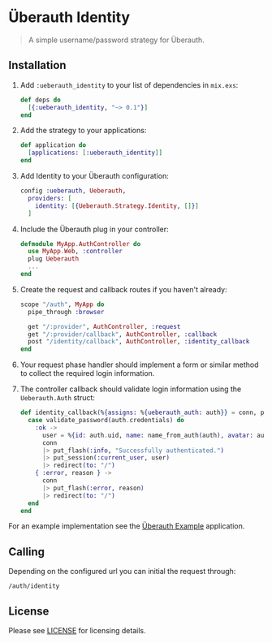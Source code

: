 # Überauth Identity

> A simple username/password strategy for Überauth.

## Installation

1. Add `:ueberauth_identity` to your list of dependencies in `mix.exs`:

    ```elixir
    def deps do
      [{:ueberauth_identity, "~> 0.1"}]
    end
    ```

1. Add the strategy to your applications:

    ```elixir
    def application do
      [applications: [:ueberauth_identity]]
    end
    ```

1. Add Identity to your Überauth configuration:

    ```elixir
    config :ueberauth, Ueberauth,
      providers: [
        identity: [{Ueberauth.Strategy.Identity, []}]
      ]
    ```

1.  Include the Überauth plug in your controller:

    ```elixir
    defmodule MyApp.AuthController do
      use MyApp.Web, :controller
      plug Ueberauth
      ...
    end
    ```

1.  Create the request and callback routes if you haven't already:

    ```elixir
    scope "/auth", MyApp do
      pipe_through :browser

      get "/:provider", AuthController, :request
      get "/:provider/callback", AuthController, :callback
      post "/identity/callback", AuthController, :identity_callback
    end
    ```

1. Your request phase handler should implement a form or similar method to collect the required login information.

1. The controller callback should validate login information using the `Ueberauth.Auth` struct:

    ```elixir
    def identity_callback(%{assigns: %{ueberauth_auth: auth}} = conn, params) do
      case validate_password(auth.credentials) do
        :ok ->
          user = %{id: auth.uid, name: name_from_auth(auth), avatar: auth.info.image}
          conn
          |> put_flash(:info, "Successfully authenticated.")
          |> put_session(:current_user, user)
          |> redirect(to: "/")
        { :error, reason } ->
          conn
          |> put_flash(:error, reason)
          |> redirect(to: "/")
      end
    end
    ```

For an example implementation see the [Überauth Example](https://github.com/ueberauth/ueberauth_example) application.

## Calling

Depending on the configured url you can initial the request through:

    /auth/identity

## License

Please see [LICENSE](https://github.com/ueberauth/ueberauth_identity/blob/master/LICENSE) for licensing details.
